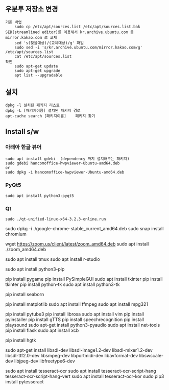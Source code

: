 
## 우분투 저장소 변경
	기존 백업
		sudo cp /etc/apt/sources.list /etc/apt/sources.list.bak
	SED(streamlined editor)를 이용해서 kr.archive.ubuntu.com 를 mirror.kakao.com 로 교체
		sed 's(찾을대상)/(교체대상)/g' 파일
		sudo sed -i 's/kr.archive.ubuntu.com/mirror.kakao.com/g' /etc/apt/sources.list
		cat /etc/apt/sources.list
	확인
		sudo apt-get update
		sudo apt-get upgrade
		apt list --upgradable

## 설치
	dpkg -l	설치된 패키지 리스트
	dpkg -L [패키지이름]	설치된 패키지 경로
	apt-cache search [패키지이름]	패키지 찾기


## Install s/w
### 아래아 한글 뷰어
	sudo apt install gdebi	(dependency 까지 설치해주는 패키지)
	sudo gdebi hancomoffice-hwpviewer-Ubuntu-amd64.deb
	or
	sudo dpkg -i hancomoffice-hwpviewer-Ubuntu-amd64.deb

### PyQt5
	sudo apt install python3-pyqt5

### Qt
	sudo ./qt-unified-linux-x64-3.2.3-online.run


sudo dpkg -i ./google-chrome-stable_current_amd64.deb
sudo snap install chromium

wget https://zoom.us/client/latest/zoom_amd64.deb
sudo apt install ./zoom_amd64.deb 

sudo apt install tmux
sudo apt install r-studio

sudo apt install python3-pip

pip install pygame
pip install PySimpleGUI
sudo apt install tkinter
pip install tkinter
pip install python-tk
sudo apt install python3-tk

pip install seaborn

pip install matplotlib
sudo apt install ffmpeg
sudo apt install mpg321

pip install pytube3
pip install librosa
sudo apt install vim
pip install pyinstaller
pip install gTTS
pip install speechrecognition
pip install playsound
sudo apt-get install python3-pyaudio
sudo apt install net-tools
pip install flask
sudo apt install xcb

pip install hgtk

sudo apt-get install libsdl-dev libsdl-image1.2-dev libsdl-mixer1.2-dev libsdl-ttf2.0-dev libsmpeg-dev libportmidi-dev libavformat-dev libswscale-dev libjpeg-dev libfreetype6-dev

sudo apt install tesseract-ocr
sudo apt install tesseract-ocr-script-hang tesseract-ocr-script-hang-vert
sudo apt install tesseract-ocr-kor
sudo pip3 install pytesseract


